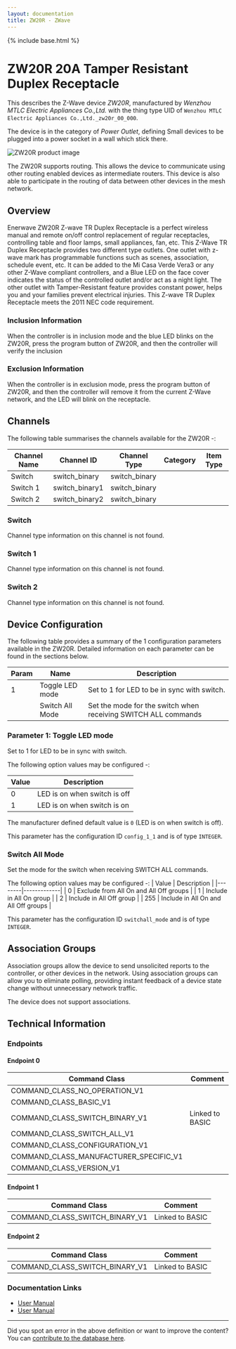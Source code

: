 ```yaml
---
layout: documentation
title: ZW20R - ZWave
---
```


{% include base.html %}

# ZW20R 20A Tamper Resistant Duplex Receptacle
This describes the Z-Wave device *ZW20R*, manufactured by *Wenzhou MTLC Electric Appliances Co.,Ltd.* with the thing type UID of ```Wenzhou MTLC Electric Appliances Co.,Ltd._zw20r_00_000```.

The device is in the category of *Power Outlet*, defining Small devices to be plugged into a power socket in a wall which stick there.

![ZW20R product image](https://opensmarthouse.org/assets/zwave/attachments/185/zw20r.jpg)


The ZW20R supports routing. This allows the device to communicate using other routing enabled devices as intermediate routers.  This device is also able to participate in the routing of data between other devices in the mesh network.

## Overview

Enerwave ZW20R Z-wave TR Duplex Receptacle is a perfect wireless manual and remote on/off control replacement of regular receptacles, controlling table and floor lamps, small appliances, fan, etc. This Z-Wave TR Duplex Receptacle provides two different type outlets. One outlet with z-wave mark has programmable functions such as scenes, association, schedule event, etc. It can be added to the Mi Casa Verde Vera3 or any other Z-Wave compliant controllers, and a Blue LED on the face cover indicates the status of the controlled outlet and/or act as a night light. The other outlet with Tamper-Resistant feature provides constant power, helps you and your families prevent electrical injuries. This Z-wave TR Duplex Receptacle meets the 2011 NEC code requirement. 

### Inclusion Information

When the controller is in inclusion mode and the blue LED blinks on the ZW20R, press the program button of ZW20R, and then the controller will verify the inclusion

### Exclusion Information

When the controller is in exclusion mode, press the program button of ZW20R, and then the controller will remove it from the current Z-Wave network, and the LED will blink on the receptacle.

## Channels

The following table summarises the channels available for the ZW20R -:

| Channel Name | Channel ID | Channel Type | Category | Item Type |
|--------------|------------|--------------|----------|-----------|
| Switch | switch_binary | switch_binary |  |  | 
| Switch 1 | switch_binary1 | switch_binary |  |  | 
| Switch 2 | switch_binary2 | switch_binary |  |  | 

### Switch
Channel type information on this channel is not found.

### Switch 1
Channel type information on this channel is not found.

### Switch 2
Channel type information on this channel is not found.



## Device Configuration

The following table provides a summary of the 1 configuration parameters available in the ZW20R.
Detailed information on each parameter can be found in the sections below.

| Param | Name  | Description |
|-------|-------|-------------|
| 1 | Toggle LED mode | Set to 1 for LED to be in sync with switch. |
|  | Switch All Mode | Set the mode for the switch when receiving SWITCH ALL commands |

### Parameter 1: Toggle LED mode

Set to 1 for LED to be in sync with switch.

The following option values may be configured -:

| Value  | Description |
|--------|-------------|
| 0 | LED is on when switch is off |
| 1 | LED is on when switch is on |

The manufacturer defined default value is ```0``` (LED is on when switch is off).

This parameter has the configuration ID ```config_1_1``` and is of type ```INTEGER```.

### Switch All Mode

Set the mode for the switch when receiving SWITCH ALL commands.

The following option values may be configured -:
| Value  | Description |
|--------|-------------|
| 0 | Exclude from All On and All Off groups |
| 1 | Include in All On group |
| 2 | Include in All Off group |
| 255 | Include in All On and All Off groups |

This parameter has the configuration ID ```switchall_mode``` and is of type ```INTEGER```.


## Association Groups

Association groups allow the device to send unsolicited reports to the controller, or other devices in the network. Using association groups can allow you to eliminate polling, providing instant feedback of a device state change without unnecessary network traffic.

The device does not support associations.
## Technical Information

### Endpoints

#### Endpoint 0

| Command Class | Comment |
|---------------|---------|
| COMMAND_CLASS_NO_OPERATION_V1| |
| COMMAND_CLASS_BASIC_V1| |
| COMMAND_CLASS_SWITCH_BINARY_V1| Linked to BASIC|
| COMMAND_CLASS_SWITCH_ALL_V1| |
| COMMAND_CLASS_CONFIGURATION_V1| |
| COMMAND_CLASS_MANUFACTURER_SPECIFIC_V1| |
| COMMAND_CLASS_VERSION_V1| |
#### Endpoint 1

| Command Class | Comment |
|---------------|---------|
| COMMAND_CLASS_SWITCH_BINARY_V1| Linked to BASIC|
#### Endpoint 2

| Command Class | Comment |
|---------------|---------|
| COMMAND_CLASS_SWITCH_BINARY_V1| Linked to BASIC|

### Documentation Links

* [User Manual](https://www.opensmarthouse.org/zwavedatabase/185/ZW20R-11052014.pdf)
* [User Manual](https://www.opensmarthouse.org/zwavedatabase/185/ZW20R.pdf)

---

Did you spot an error in the above definition or want to improve the content?
You can [contribute to the database here](https://www.opensmarthouse.org/zwavedatabase/185).
